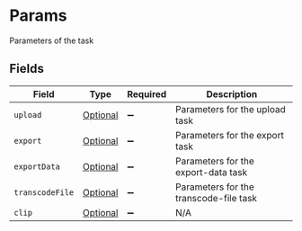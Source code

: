 # Params

Parameters of the task


## Fields

| Field                                                                     | Type                                                                      | Required                                                                  | Description                                                               |
| ------------------------------------------------------------------------- | ------------------------------------------------------------------------- | ------------------------------------------------------------------------- | ------------------------------------------------------------------------- |
| `upload`                                                                  | [Optional<Upload>](../../models/components/Upload.md)                     | :heavy_minus_sign:                                                        | Parameters for the upload task                                            |
| `export`                                                                  | [Optional<ExportTaskParams>](../../models/components/ExportTaskParams.md) | :heavy_minus_sign:                                                        | Parameters for the export task                                            |
| `exportData`                                                              | [Optional<TaskExportData>](../../models/components/TaskExportData.md)     | :heavy_minus_sign:                                                        | Parameters for the export-data task                                       |
| `transcodeFile`                                                           | [Optional<TranscodeFile>](../../models/components/TranscodeFile.md)       | :heavy_minus_sign:                                                        | Parameters for the transcode-file task                                    |
| `clip`                                                                    | [Optional<Clip>](../../models/components/Clip.md)                         | :heavy_minus_sign:                                                        | N/A                                                                       |